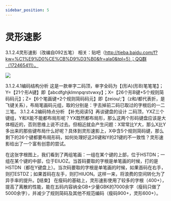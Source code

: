 ```yaml
---
sidebar_position: 5
---
```


# 灵形速影

3.1.2.4灵形速影（改编自092五笔）
相关：贴吧（http://tieba.baidu.com/f?kw=%C1%E9%D0%CE%CB%D9%D3%B0&fr=ala0&tpl=5）；QQ群（172465411）。

![](https://images.tansongchen.com/1722507374.png)

3.1.2.4.1编码结构分析
这是一款单字二码顶，单字全码为【(形A)(形B)笔笔笔】；Y=【21个形A键】即【abcdfghjklmnpqrstvwxy】；X=【26个形B键+5个规则简码码元】；Z=【6个笔画键+2个规则简码码元】即【zeiou/;’】（z和/都代表折，是飞键关系），布局笔画码元组，取的分别是：字去掉前二码已取过的字根后的一二三笔。
3.1.2.4.2编码特点分析
【补充阅读5】再谈键盘的设计
二码顶，YXZ三个键组，Y和X能不能都布局形呢？YX既然都布局形，那么这两个形码键盘应该是大体相近的，否则思维上说不过去。但相近就会产生问题：X常常比Y大，那么X比Y多出来的那些键布局什么好呢？具体到灵形速影上，X中含5个规则简码键，那么剩下的26个键都要布局形码，如何处理好这26键和Y的21键的不一致性？灵形速影给出了一个富有创意的尝试。

在这张字根图上，我们看到了两组笔画：一组在某个键的上部，位于HSTDN；一组在某个键的中部，位于EIUOZ。当首码要取的字根是单笔画的时候，打的是HSTDN（都在Y键盘上）。当次码要取的字根是单笔画的时候，如果首码在右手，则打ESTDZ；如果首码在左手，则打HIUON。这样一来，将浪费的空间转化为了异手率的提升。【结束】
在瘦码的基础上，灵形速影使用了较多的字根（400+），提高了离散的性能，能在五码内容纳全GB+少量GBK的7000余字（瘦码只做了5000余字），并减少了规则简码及其他不规范编码（瘦码900+，灵形600+）。
